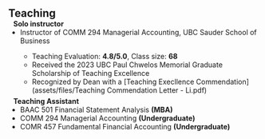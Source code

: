  
 <h2 id="teaching" style="margin: 2px 0px 0px;"> <br> 
<br> Teaching</h2>

<h4 style="margin:0 10px 0;">Solo instructor</h4>  
<ul style="margin:0 0 5px;">
  <li><autocolor>Instructor of COMM 294 Managerial Accounting, UBC Sauder School of Business</autocolor></li>
  <ul>
     <li> Teaching Evaluation: <strong>4.8/5.0</strong>, Class size: <strong>68</strong> </li>
      <li> Received the 2023 UBC Paul Chwelos Memorial Graduate Scholarship of Teaching Excellence</li>
      <li> Recognized by Dean with a [Teaching Execllence Commendation] (assets/files/Teaching Commendation Letter - Li.pdf) </li>
     </ul>
</ul>

<h4 style="margin:0 10px 0;">Teaching Assistant</h4>  
<ul style="margin:0 0 5px;">
       <li><autocolor>BAAC 501 Financial Statement Analysis <strong> (MBA)</strong></autocolor></li>
       <li><autocolor>COMM 294 Managerial Accounting <strong>(Undergraduate)</strong></autocolor></li>
       <li><autocolor>COMR 457 Fundamental Financial Accounting <strong>(Undergraduate)</strong></autocolor></li> 
</ul>
